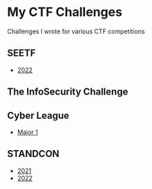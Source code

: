 # My CTF Challenges

Challenges I wrote for various CTF competitions

## SEETF

- [2022](./SEETF-2022/)

## The InfoSecurity Challenge

## Cyber League

- [Major 1](./Cyber-League-M1/)

## STANDCON

- [2021](./STANDCON-2021/)
- [2022](./STANDCON-2022/)
